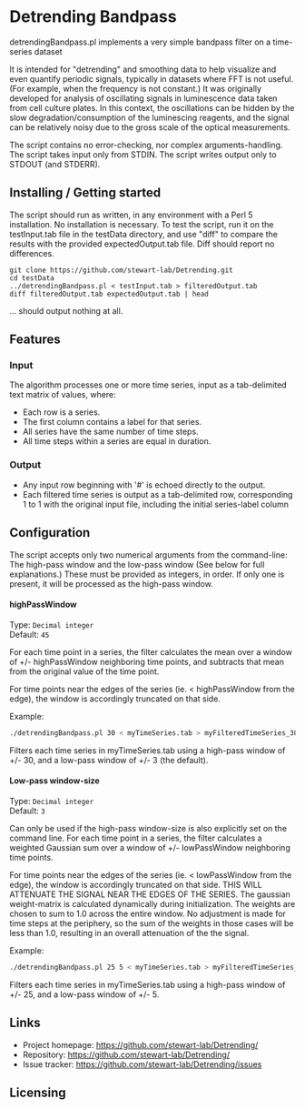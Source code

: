 
# Detrending Bandpass 
detrendingBandpass.pl implements a very simple bandpass filter on a time-series dataset

It is intended for "detrending" and smoothing data to help visualize and even quantify periodic signals, typically in datasets where FFT is not useful. (For example, when the frequency is not constant.) It was originally developed for analysis of oscillating signals in luminescence data taken from cell culture plates. In this context, the oscillations can be hidden by the slow degradation/consumption of the luminescing reagents, and the signal can be relatively noisy due to the gross scale of the optical measurements.

The script contains no error-checking, nor complex arguments-handling.
The script takes input only from STDIN.
The script writes output only to STDOUT (and STDERR).

## Installing / Getting started

The script should run as written, in any environment with a Perl 5 installation. No installation is necessary.
To test the script, run it on the testInput.tab file in the testData directory, and use "diff" to compare the results with the provided expectedOutput.tab file.
Diff should report no differences.

```shell
git clone https://github.com/stewart-lab/Detrending.git
cd testData
../detrendingBandpass.pl < testInput.tab > filteredOutput.tab
diff filteredOutput.tab expectedOutput.tab | head
```

... should output nothing at all.

## Features

### Input
The algorithm processes one or more time series, input as a tab-delimited text matrix of values, where:
* Each row is a series.
* The first column contains a label for that series.
* All series have the same number of time steps.
* All time steps within a series are equal in duration.

### Output
* Any input row beginning with '#' is echoed directly to the output.
* Each filtered time series is output as a tab-delimited row, corresponding 1 to 1 with the original input file, including the initial series-label column

## Configuration

The script accepts only two numerical arguments from the command-line: The high-pass window and the low-pass window (See below for full explanations.) These must be provided as integers, in order. If only one is present, it will be processed as the high-pass window.

#### highPassWindow
Type: `Decimal integer`  
Default: `45`

For each time point in a series, the filter calculates the mean over a window of +/- highPassWindow neighboring time points, and subtracts that mean from the original value of the time point.

For time points near the edges of the series (ie. < highPassWindow from the edge), the window is accordingly truncated on that side.

Example:
```bash
./detrendingBandpass.pl 30 < myTimeSeries.tab > myFilteredTimeSeries_30_3.tab
```

Filters each time series in myTimeSeries.tab using a high-pass window of +/- 30, and a low-pass window of +/- 3 (the default).

#### Low-pass window-size
Type: `Decimal integer`  
Default: `3`

Can only be used if the high-pass window-size is also explicitly set on the command line.
For each time point in a series, the filter calculates a weighted Gaussian sum over a window of +/- lowPassWindow neighboring time points.

For time points near the edges of the series (ie. < lowPassWindow from the edge), the window is accordingly truncated on that side. THIS WILL ATTENUATE
THE SIGNAL NEAR THE EDGES OF THE SERIES. The gaussian weight-matrix is calculated dynamically during initialization. The weights are chosen to sum to 1.0 across the entire window. No adjustment is made for time steps at the periphery, so the sum of the weights in those cases will be less than 1.0, resulting in an overall attenuation of the the signal.

Example:
```bash
./detrendingBandpass.pl 25 5 < myTimeSeries.tab > myFilteredTimeSeries_25_5.tab
```

Filters each time series in myTimeSeries.tab using a high-pass window of +/- 25, and a low-pass window of +/- 5.

## Links

- Project homepage: https://github.com/stewart-lab/Detrending/
- Repository: https://github.com/stewart-lab/Detrending/
- Issue tracker: https://github.com/stewart-lab/Detrending/issues

## Licensing

